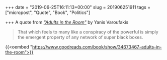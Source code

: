 +++
date = "2019-06-25T16:11:13+00:00"
slug = 201906251911
tags = ["micropost", "Quote", "Book", "Politics"]

+++
A quote from [*"Adults in the Room"*](https://amzn.to/2FxKWoX) by Yanis Varoufakis

> That which feels to many like a conspiracy of the powerful is simply the emergent property of any network of super black boxes.

{{<oembed "https://www.goodreads.com/book/show/34673467-adults-in-the-room">}}